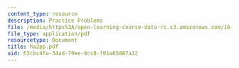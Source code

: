 ```yaml
---
content_type: resource
description: Practice Problems
file: /media/https%3A/open-learning-course-data-rc.s3.amazonaws.com/16-20-structural-mechanics-fall-2002/63cbc4fa34ad79ee9cc8f01a65887a12_ha2pp.pdf
file_type: application/pdf
resourcetype: Document
title: ha2pp.pdf
uid: 63cbc4fa-34ad-79ee-9cc8-f01a65887a12
---
```

